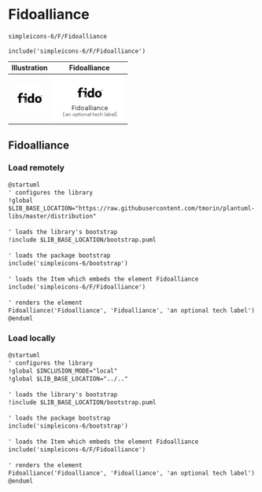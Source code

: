 # Fidoalliance


```text
simpleicons-6/F/Fidoalliance
```

```text
include('simpleicons-6/F/Fidoalliance')
```



| Illustration | Fidoalliance |
| :---: | :---: |
| ![illustration for Illustration](../../simpleicons-6/F/Fidoalliance.png) | ![illustration for Fidoalliance](../../simpleicons-6/F/Fidoalliance.Local.png) |




## Fidoalliance

### Load remotely
```plantuml
@startuml
' configures the library
!global $LIB_BASE_LOCATION="https://raw.githubusercontent.com/tmorin/plantuml-libs/master/distribution"

' loads the library's bootstrap
!include $LIB_BASE_LOCATION/bootstrap.puml

' loads the package bootstrap
include('simpleicons-6/bootstrap')

' loads the Item which embeds the element Fidoalliance
include('simpleicons-6/F/Fidoalliance')

' renders the element
Fidoalliance('Fidoalliance', 'Fidoalliance', 'an optional tech label')
@enduml
```

### Load locally
```plantuml
@startuml
' configures the library
!global $INCLUSION_MODE="local"
!global $LIB_BASE_LOCATION="../.."

' loads the library's bootstrap
!include $LIB_BASE_LOCATION/bootstrap.puml

' loads the package bootstrap
include('simpleicons-6/bootstrap')

' loads the Item which embeds the element Fidoalliance
include('simpleicons-6/F/Fidoalliance')

' renders the element
Fidoalliance('Fidoalliance', 'Fidoalliance', 'an optional tech label')
@enduml
```


